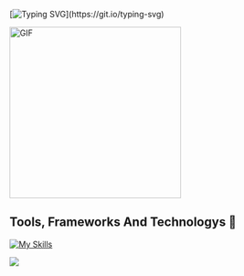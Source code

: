 [![Typing SVG](https://readme-typing-svg.demolab.com?font=Fira+Code&pause=1000&width=435&size=25&duration=3000&pause=1000&color=F7F7F7&width=458&lines=Hi+I'm+Majed+Alshehri;Software+Engineer;Full-Stack+Web+Developer;Welcome+to+my+page!)](https://git.io/typing-svg)
<div>
    <img src="https://i.giphy.com/VekcnHOwOI5So.webp" alt="GIF" style="width:300px; height: auto;">
</div>

## Tools, Frameworks And Technologys 🔧
[![My Skills](https://skillicons.dev/icons?i=html,css,tailwind,bootstrap,materialui,javascript,ts,java,jquery,react,svelte,vite,vercel,nodejs,express,firebase,mongodb,mysql,postgres,spring,git,github,postman,figma&perline=6)](https://skillicons.dev)

  <img src="https://visitor-badge.laobi.icu/badge?page_id=majedalshehri1.majedalshehri1&"  />
